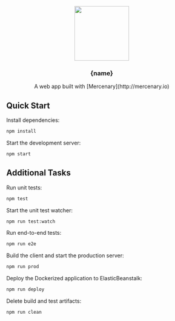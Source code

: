 <p align="center">
  <img src="https://image.flaticon.com/icons/svg/140/140829.svg" width="144">
</p>

<h3 align="center">
  {name}
</h3>

<p align="center">
  A web app built with [Mercenary](http://mercenary.io)
</p>

## Quick Start

Install dependencies:

```bash
npm install
```

Start the development server:

```bash
npm start
```

## Additional Tasks

Run unit tests:

```bash
npm test
```

Start the unit test watcher:

```bash
npm run test:watch
```

Run end-to-end tests:

```bash
npm run e2e
```

Build the client and start the production server:

```bash
npm run prod
```

Deploy the Dockerized application to ElasticBeanstalk:

```bash
npm run deploy
```

Delete build and test artifacts:

```bash
npm run clean
```
